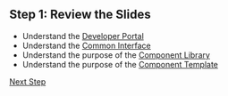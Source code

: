 ## Step 1: Review the Slides

* Understand the [Developer Portal](https://components.keboola.com/)
* Understand the [Common Interface](https://developers.keboola.com/extend/common-interface/)
* Understand the purpose of the [Component Library](https://github.com/keboola/python-component)
* Understand the purpose of
  the [Component Template](https://bitbucket.org/kds_consulting_team/cookiecutter-python-component/src/master/?search_id=8a6f3c24-3f05-420a-8ec3-5d71cb084024)


[Next Step](https://github.com/bakobako/keboola-empower-workshop-components/blob/main/workshop_steps/Step%2002%3A%20Look%20through%20the%20python%20script.md)